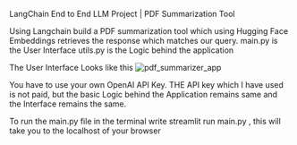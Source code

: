LangChain End to End LLM Project | PDF Summarization Tool

Using Langchain build a PDF summarization tool which using Hugging Face Embeddings retrieves the response which matches our query.
main.py is the User Interface 
utils.py is the Logic behind the application

The User Interface Looks like this 
![pdf_summarizer_app](https://github.com/user-attachments/assets/3633c462-7b46-488b-9b55-f2bab4b90ef4)

You have to use your own OpenAI API Key. THE API key which I have used is not paid, but the basic Logic behind the Application remains same and the Interface remains the same.

To run the main.py file in the terminal write
streamlit run main.py , this will take you to the localhost of your browser
